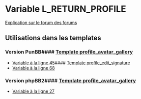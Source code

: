# Variable L_RETURN_PROFILE
[Explication sur le forum des forums](http://forum.forumactif.com/t294113-listing-des-variables#L_RETURN_PROFILE)
## Utilisations dans les templates
### Version PunBB#### [Template profile_avatar_gallery](punbb/profile_avatar_gallery.md)
* [Variable à la ligne 45](../punbb/profile_avatar_gallery.tpl#L45)#### [Template profile_edit_signature](punbb/profile_edit_signature.md)
* [Variable à la ligne 68](../punbb/profile_edit_signature.tpl#L68)
### Version phpBB2#### [Template profile_avatar_gallery](subsilver/profile_avatar_gallery.md)
* [Variable à la ligne 27](../subsilver/profile_avatar_gallery.tpl#L27)